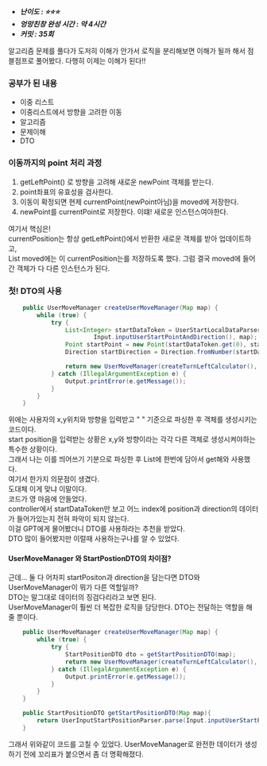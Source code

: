 - **_난이도 : ⭐️⭐️️️️️️⭐️️️️️️_**
- **_엉망친창 완성 시간 : 약 4시간_**
- **_커밋 : 35회_**

알고리즘 문제를 풀다가 도저히 이해가 안가서 로직을 분리해보면 이해가 될까 해서 점블점프로 풀어봤다.
다행히 이제는 이해가 된다!!
### 공부가 된 내용
- 이중 리스트
- 이중리스트에서 방향을 고려한 이동
- 알고리즘
- 문제이해
- DTO

### 이동까지의 point 처리 과정
1. getLeftPoint() 로 방향을 고려해 새로운 newPoint 객체를 받는다.
2. point좌표의 유효성을 검사한다.
3. 이동이 확정되면 현제 currentPoint(newPoint아님)을 moved에 저장한다.
4. newPoint를 currentPoint로 저장한다. 이떄! 새로운 인스턴스여야한다.

여기서 핵심은!  
currentPosition는 항상 getLeftPoint()에서 반환한 새로운 객체를 받아 업데이트하고,  
List<Point> moved에는 이 currentPosition는를 저장하도록 했다. 그럼 결국 moved에 들어간 객체가 다 다른 인스턴스가 된다.  


### 첫! DTO의 사용
```java
    public UserMoveManager createUserMoveManager(Map map) {
        while (true) {
            try {
                List<Integer> startDataToken = UserStartLocalDataParser.parse(
                        Input.inputUserStartPointAndDirection(), map);
                Point startPoint = new Point(startDataToken.get(0), startDataToken.get(1));
                Direction startDirection = Direction.fromNumber(startDataToken.get(2));

                return new UserMoveManager(createTurnLeftCalculator(), startPoint, startDirection);
            } catch (IllegalArgumentException e) {
                Output.printError(e.getMessage());
            }
        }
    }
```
위에는 사용자의 x,y위치와 방향을 입력받고 " " 기준으로 파싱한 후 객체를 생성시키는 코드이다.  
start position을 입력받는 상황은 x,y와 방향이라는 각각 다른 객체로 생성시켜야하는 특수한 상황이다.  
그래서 나는 이를 띄어쓰기 기분으로 파싱한 후 List<Intger>에 한번에 담아서 get해와 사용했다.  
여기서 한가지 의문점이 생겼다.  
도대체 이게 맞냐 이말이다.  
코드가 영 마음에 안들었다.  
controller에서 startDataToken만 보고
어느 index에 position과 direction의 데이터가 들어가있는지 전혀 파악이 되지 않는다.  
이걸 GPT에게 물어봤더니 DTO를 사용하라는 추천을 받았다.  
DTO 많이 들어봤지만 이럴때 사용하는구나를 알 수 있었다.  

#### UserMoveManager 와 StartPostionDTO의 차이점?
근데... 둘 다 어차피 startPositon과 direction을 담는다면 DTO와 UserMoveManager이 뭐가 다른 역할일까?  
DTO는 말그대로 데이터의 징검다리라고 보면 된다.  
UserMoveManager이 훨씬 더 복잡한 로직을 담당한다. DTO는 전달하는 역할을 해줄 뿐이다.

```java
    public UserMoveManager createUserMoveManager(Map map) {
        while (true) {
            try {
                StartPositionDTO dto = getStartPositionDTO(map);
                return new UserMoveManager(createTurnLeftCalculator(), dto.getStartPosition(), dto.getDirection());
            } catch (IllegalArgumentException e) {
                Output.printError(e.getMessage());
            }
        }
    }

    public StartPositionDTO getStartPositionDTO(Map map){
        return UserInputStartPositionParser.parse(Input.inputUserStartPointAndDirection(), map);
    }
```
그래서 위와같이 코드를 고칠 수 있었다. UserMoveManager로 완전한 데이터가 생성하기 전에 꼬리표가 붙으면서 좀 더 명확해졌다.